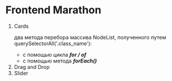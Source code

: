 <h1>Frontend Marathon</h1>
<ol>
    <li>Cards
    <p>два метода перебора массива NodeList, полученного путем
    querySelectorAll('.class_name'):</p>
    <ul>
        <li>с помощью цикла <b><i>for / of</i></b></li>
        <li>с помощью метода <b><i>forEach()</i></b></li>
    </ul></li>
    <li>Drag and Drop</li>
    <li>Slider</li>
</ol>
